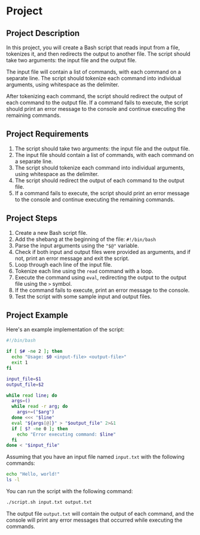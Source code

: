 # Project

## Project Description
In this project, you will create a Bash script that reads input from a file, tokenizes it, and then redirects the output to another file. The script should take two arguments: the input file and the output file.

The input file will contain a list of commands, with each command on a separate line. The script should tokenize each command into individual arguments, using whitespace as the delimiter.

After tokenizing each command, the script should redirect the output of each command to the output file. If a command fails to execute, the script should print an error message to the console and continue executing the remaining commands.

## Project Requirements
1. The script should take two arguments: the input file and the output file.
2. The input file should contain a list of commands, with each command on a separate line.
3. The script should tokenize each command into individual arguments, using whitespace as the delimiter.
4. The script should redirect the output of each command to the output file.
5. If a command fails to execute, the script should print an error message to the console and continue executing the remaining commands.

## Project Steps
1. Create a new Bash script file.
2. Add the shebang at the beginning of the file: `#!/bin/bash`
3. Parse the input arguments using the `"$@"` variable.
4. Check if both input and output files were provided as arguments, and if not, print an error message and exit the script.
5. Loop through each line of the input file.
6. Tokenize each line using the `read` command with a loop.
7. Execute the command using `eval`, redirecting the output to the output file using the `>` symbol.
8. If the command fails to execute, print an error message to the console.
9. Test the script with some sample input and output files.

## Project Example

Here's an example implementation of the script:

```bash
#!/bin/bash

if [ $# -ne 2 ]; then
  echo "Usage: $0 <input-file> <output-file>"
  exit 1
fi

input_file=$1
output_file=$2

while read line; do
  args=()
  while read -r arg; do
    args+=("$arg")
  done <<< "$line"
  eval "${args[@]}" > "$output_file" 2>&1
  if [ $? -ne 0 ]; then
    echo "Error executing command: $line"
  fi
done < "$input_file"
```

Assuming that you have an input file named `input.txt` with the following commands:

```bash
echo "Hello, world!"
ls -l
```

You can run the script with the following command:

```bash
./script.sh input.txt output.txt
```

The output file `output.txt` will contain the output of each command, and the console will print any error messages that occurred while executing the commands.